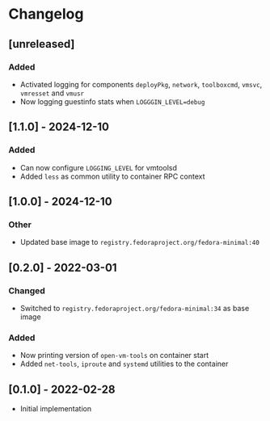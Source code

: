 # Changelog

## [unreleased]

### Added

- Activated logging for components `deployPkg`, `network`, `toolboxcmd`, `vmsvc`, `vmresset` and `vmusr`
- Now logging guestinfo stats when `LOGGGIN_LEVEL=debug`

## [1.1.0] - 2024-12-10

### Added

- Can now configure `LOGGING_LEVEL` for vmtoolsd
- Added `less` as common utility to container RPC context

## [1.0.0] - 2024-12-10

### Other

- Updated base image to `registry.fedoraproject.org/fedora-minimal:40`

## [0.2.0] - 2022-03-01

### Changed

- Switched to `registry.fedoraproject.org/fedora-minimal:34` as base image

### Added

- Now printing version of `open-vm-tools` on container start
- Added `net-tools`, `iproute` and `systemd` utilities to the container

## [0.1.0] - 2022-02-28

- Initial implementation
